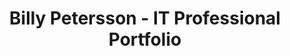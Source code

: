 ---
title: "Billy Petersson - IT Professional Portfolio"
description: "Professional IT portfolio showcasing expertise in software development, system administration, and technology solutions"
keywords: ["IT Professional", "Software Developer", "System Administrator", "Technology Solutions", "Portfolio"]
---